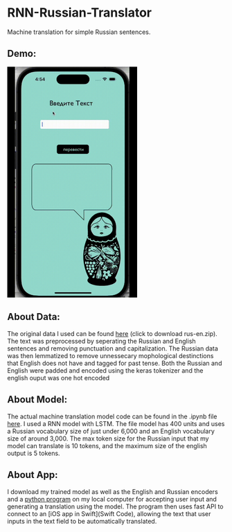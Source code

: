 # RNN-Russian-Translator
Machine translation for simple Russian sentences. 
## Demo:
<img src="demoTranslateApp.gif" width=300>

## About Data:
The original data I used can be found [here](https://www.manythings.org/anki/)  (click to download rus-en.zip). The text was preprocessed by seperating the Russian and English sentences and removing punctuation and capitalization. The Russian data was then lemmatized to remove unnessecary mophological destinctions that English does not have and tagged for past tense. Both the Russian and English were padded and encoded using the keras tokenizer and the english ouput was one hot encoded
## About Model:
The actual machine translation model code can be found in the .ipynb file [here](simple_translator.ipynb). 
I used a RNN model with LSTM. The file model has 400 units and uses a Russian vocabulary size of just under 6,000 and an English vocabulary size of around 3,000. The max token size for the Russian input that my model can translate is 10 tokens, and the maximum size of the english output is 5 tokens. 
## About App: 
I download my trained model as well as the English and Russian encoders and a [python program](pythonAPI_to_swift.py) on my local computer for accepting user input and generating a translation using the model. The program then uses fast API to connect to an [iOS app in Swift](Swift Code), allowing the text that user inputs in the text field to be automatically translated. 
